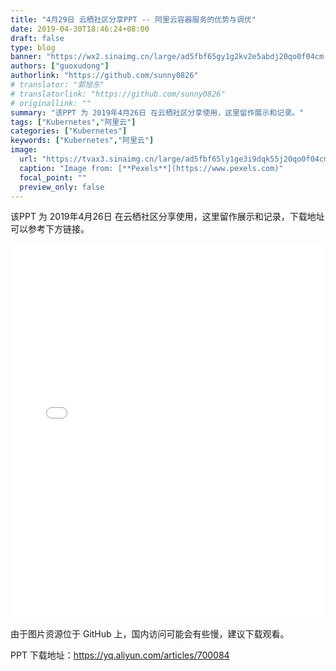 ```yaml
---
title: "4月29日 云栖社区分享PPT -- 阿里云容器服务的优势与调优"
date: 2019-04-30T18:46:24+08:00
draft: false
type: blog
banner: "https://wx2.sinaimg.cn/large/ad5fbf65gy1g2kv2e5abdj20qo0f04cm.jpg"
authors: ["guoxudong"]
authorlink: "https://github.com/sunny0826"
# translator: "郭旭东"
# translatorlink: "https://github.com/sunny0826"
# originallink: ""
summary: "该PPT 为 2019年4月26日 在云栖社区分享使用，这里留作展示和记录。"
tags: ["Kubernetes","阿里云"]
categories: ["Kubernetes"]
keywords: ["Kubernetes","阿里云"]
image:
  url: "https://tvax3.sinaimg.cn/large/ad5fbf65ly1ge3i9dqk55j20qo0f04cm.jpg"
  caption: "Image from: [**Pexels**](https://www.pexels.com)"
  focal_point: ""
  preview_only: false
---
```

该PPT 为 2019年4月26日 在云栖社区分享使用，这里留作展示和记录，下载地址可以参考下方链接。

<iframe src="/aliyun-share/index.html" style="width: 100%;height:600px;" frameborder="0"></iframe>

由于图片资源位于 GitHub 上，国内访问可能会有些慢，建议下载观看。

PPT 下载地址：https://yq.aliyun.com/articles/700084